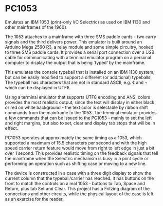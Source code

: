 # PC1053
Emulates an IBM 1053 (print-only I/O Selectric) as used on IBM 1130 and other mainframes of the 1960s

The 1053 attaches to a mainframe with three SMS paddle cards - two carry signals and the third delivers power. This emulator is built around an Arduino Mega 2560 R3, a relay module and some simple circuitry, hooked to three SMS paddle cards. It provides a serial port connection over a USB cable for communicating with a terminal emulator program on a personal computer to display the output that is being 'typed' by the mainframe. 

This emulates the console typeball that is installed on an IBM 1130 system, but can be easily modified to support a different (or additional) typeballs. The typeball has characters that are not in standard ASCII, e.g. ¢ and ¬ which can be displayed in UTF8.

Using a terminal emulator that supports UTF8 encoding and ANSI colors provides the most realistic output, since the text will display in either black or red on white background - the text color is selectable by ribbon shift commands from the mainframe to the 1053. The terminal emulator provides a few commands that can be issued to the PC1053 - mainly to set the left and right margins, but also to set, clear and display tab stops that will be in effect. 

PC1053 operates at approximately the same timing as a 1053, which supported a maximum of 15.5 characters per second and with the high speed carrier return feature would move from right to left edge in just a bit over 1 second. This provides realistic timing on the feedback signals that tell the mainframe when the Selectric mechanism is busy in a print cycle or performing an operation such as shifting case or moving to a new line. 

The device is constructed in a case with a three digit display to show the current column that the typeball/carrier has reached. It has buttons on the front to match the controls on a real 1053 - buttons to Tab, Space and Return, plus tab Set and Clear. This project has a Fritzing diagram of the connections and other circuits, while the physical layout of the case is left as an exercise for the reader. 

